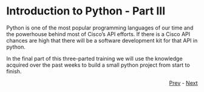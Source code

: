 # Introduction to Python - Part III

Python is one of the most popular programming languages of our time and the powerhouse behind most of Cisco’s API efforts. If there is a Cisco API chances are high that there will be a software development kit for that API in python. 

In the final part of this three-parted training we will use the knowledge acquired over the past weeks to build a small python project from start to finish.

<div align="right">
   
   [Prev](/sessions/python_two/json.md) - [Next](project.md)
</div>